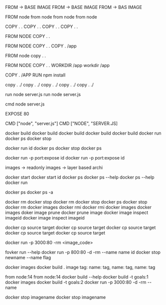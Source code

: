 FROM -> BASE IMAGE
FROM -> BASE IMAGE
FROM -> BAS IMAGE

FROM node
from node
from node
from node

COPY . .
COPY . .
COPY . . 
COPY . .

FROM NODE
COPY . .

FROM NODE
COPY . .
COPY . /app


FROM node
copy . . 

FROM NODE
COPY . . 
WORKDIR /app
workdir /app

COPY . /APP
RUN npm install

copy . ./
copy . ./ 
copy . ./
copy . ./
copy . ./

run node server.js
run node server.js

cmd node server.js

EXPOSE 80

CMD ["node", "server.js"]
CMD ["NODE", "SERVER.JS]

docker build
docker build
docker build
docker build
docker build
docker run 
docker ps
docker stop

docker run id
docker ps
docker stop 
docker ps

docker run -p port:expose id
docker run -p port:expose id

images -> readonly
images -> layer based archi


docker start
docker start id
docker ps 
docker ps --help
docker ps --help
docker run

docker ps
docker ps -a

docker rm
docker stop
docker rm
docker stop
docker ps
docker stop 
docker rm <names>
docker images
docker rmi 
docker rmi
docker images
docker images
doker image prune
docker prune image
docker image inspect imageid
docker image inspect imageid

docker cp source target
docker cp source target
docker cp source target
docker cp source target
docker cp source target

docker run  -p 3000:80 -rm <image_code>

fovker run --help
docker run -p 800:80 -d -rm --name name id
docker stop newname
--name flag

docker images
docker build . 
image tag: name: tag, name: tag, name: tag

from node:14
from node:14
docker build --help
docker build -t goals:1
docker images
docker build -t goals:2
docker run -p 3000:80 -d -rm --name 

docker stop imagename
docker stop imagename